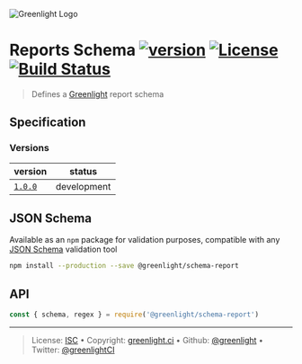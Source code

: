 ![Greenlight Logo](https://gitcdn.link/repo/greenlight/brand/master/logo/banner.svg)

# Reports Schema [![version][npm-version]][npm-url] [![License][license-image]][license-url] [![Build Status][travis-image]][travis-url]

> Defines a [Greenlight][] report schema

## Specification

### Versions

version                | status     
---------------------- | -----------
[`1.0.0`](spec/1.0.0/) | development

## JSON Schema

Available as an `npm` package for validation purposes, compatible with any [JSON Schema][] validation tool

```bash
npm install --production --save @greenlight/schema-report
```

## API

```js
const { schema, regex } = require('@greenlight/schema-report')
```

---

> License: [ISC][license-url] • 
> Copyright: [greenlight.ci](https://greenlight.ci) • 
> Github: [@greenlight](https://github.com/greenlight) • 
> Twitter: [@greenlightCI](https://twitter.com/greenlightCI)

[greenlight]: https://greenlight.ci

[json schema]: http://json-schema.org

[license-image]: https://img.shields.io/github/license/greenlight/schema-report.svg?style=flat-square

[license-url]: http://choosealicense.com/licenses/isc/

[npm-url]: https://www.npmjs.com/package/@greenlight/schema-report

[npm-version]: https://img.shields.io/npm/v/@greenlight/schema-report.svg?style=flat-square

[travis-image]: https://img.shields.io/travis/greenlight/schema-report.svg?style=flat-square

[travis-url]: https://travis-ci.org/greenlight/schema-report
